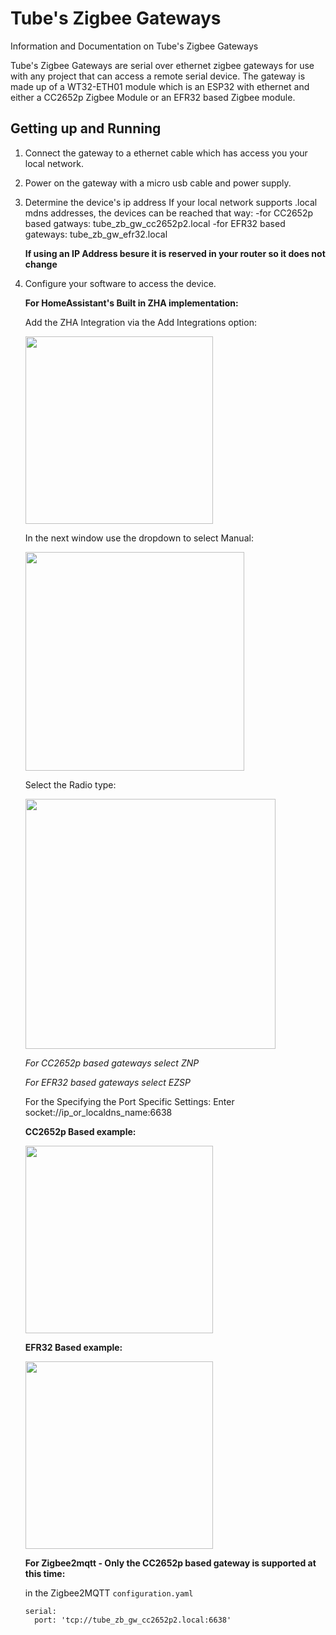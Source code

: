 # Tube's Zigbee Gateways
Information and Documentation on Tube's Zigbee Gateways

Tube's Zigbee Gateways are serial over ethernet zigbee gateways for use with any project that can access a remote serial device. The gateway is made up of a WT32-ETH01 module which is an ESP32 with ethernet and either a CC2652p Zigbee Module or an EFR32 based Zigbee module.

## Getting up and Running
1. Connect the gateway to a ethernet cable which has access you your local network.
2. Power on the gateway with a micro usb cable and power supply.
3. Determine the device's ip address
    If your local network supports .local mdns addresses, the devices can be reached that way:
    -for CC2652p based gatways: tube_zb_gw_cc2652p2.local
    -for EFR32 based gateways: tube_zb_gw_efr32.local
   
    **If using an IP Address besure it is reserved in your router so it does not change**
    
4. Configure your software to access the device.

    **For HomeAssistant's Built in ZHA implementation:**

    Add the ZHA Integration via the Add Integrations option:

    <img src="https://github.com/tube0013/tube_gateways/raw/main/images/add_integration.png" width="300">

    In the next window use the dropdown to select Manual:

    <img src="https://github.com/tube0013/tube_gateways/raw/main/images/manual.png" width="350">

    Select the Radio type:

    <img src="https://github.com/tube0013/tube_gateways/raw/main/images/radio_type.png" width="400">

    *For CC2652p based gateways select ZNP*
    
    *For EFR32 based gateways select EZSP*

    For the Specifying the Port Specific Settings: Enter socket://ip_or_localdns_name:6638

    **CC2652p Based example:**

    <img src="https://github.com/tube0013/tube_gateways/raw/main/images/cc2652_connection.png" width="300">

    **EFR32 Based example:**

    <img src="https://github.com/tube0013/tube_gateways/raw/main/images/efr32_connection.png" width="300">
   

    **For Zigbee2mqtt - Only the CC2652p based gateway is supported at this time:**

    in the Zigbee2MQTT `configuration.yaml` 

    ```
    serial:
      port: 'tcp://tube_zb_gw_cc2652p2.local:6638'

    ```

